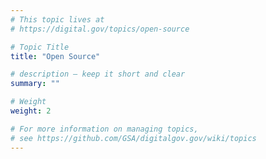 ```yaml
---
# This topic lives at
# https://digital.gov/topics/open-source

# Topic Title
title: "Open Source"

# description — keep it short and clear
summary: ""

# Weight
weight: 2

# For more information on managing topics,
# see https://github.com/GSA/digitalgov.gov/wiki/topics
---
```

